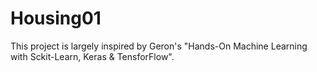 # Housing01
This project is largely inspired by Geron's "Hands-On Machine Learning with Sckit-Learn, Keras &amp; TensforFlow".

